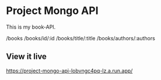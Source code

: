 # Project Mongo API

This is my book-API. 

/books
/books/id/:id
/books/title/:title
/books/authors/:authors

## View it live

https://project-mongo-api-lobvngc4pq-lz.a.run.app/